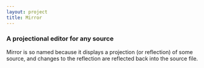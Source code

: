 ```yaml
---
layout: project
title: Mirror
---
```


### A projectional editor for any source

Mirror is so named because it displays a projection (or reflection) of some source, and changes to the reflection are reflected back into the source file.
